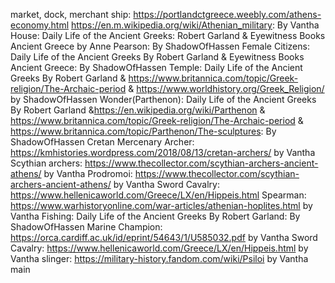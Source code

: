 market, dock, merchant ship:
https://portlandctgreece.weebly.com/athens-economy.html
https://en.m.wikipedia.org/wiki/Athenian_military: By Vantha
House: Daily Life of the Ancient Greeks: Robert Garland & Eyewitness Books Ancient Greece by Anne Pearson: By ShadowOfHassen
Female Citizens: Daily Life of the Ancient Greeks By Robert Garland & Eyewitness Books Ancient Greece: By ShadowOfHassen
Temple: Daily Life of the Ancient Greeks By Robert Garland & https://www.britannica.com/topic/Greek-religion/The-Archaic-period & https://www.worldhistory.org/Greek_Religion/ by ShadowOfHassen
Wonder(Parthenon):  Daily Life of the Ancient Greeks By Robert Garland &https://en.wikipedia.org/wiki/Parthenon & https://www.britannica.com/topic/Greek-religion/The-Archaic-period & https://www.britannica.com/topic/Parthenon/The-sculptures: By ShadowOfHassen
Cretan Mercenary Archer: https://kmhistories.wordpress.com/2018/08/13/cretan-archers/ by Vantha
Scythian archers: https://www.thecollector.com/scythian-archers-ancient-athens/ by Vantha
Prodromoi: https://www.thecollector.com/scythian-archers-ancient-athens/ by Vantha 
Sword Cavalry: https://www.hellenicaworld.com/Greece/LX/en/Hippeis.html
Spearman: https://www.warhistoryonline.com/war-articles/athenian-hoplites.html by Vantha
Fishing:  Daily Life of the Ancient Greeks By Robert Garland: By ShadowOfHassen
Marine Champion: https://orca.cardiff.ac.uk/id/eprint/54643/1/U585032.pdf
by Vantha
Sword Cavalry: https://www.hellenicaworld.com/Greece/LX/en/Hippeis.html by Vantha
slinger: https://military-history.fandom.com/wiki/Psiloi by Vantha main
